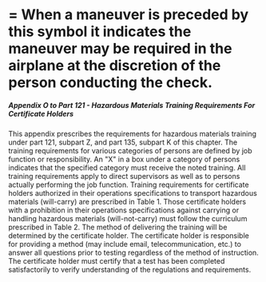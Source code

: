 
# = When a maneuver is preceded by this symbol it indicates the maneuver may be required in the airplane at the discretion of the person conducting the check.
##### Appendix O to Part 121 - Hazardous Materials Training Requirements For Certificate Holders

This appendix prescribes the requirements for hazardous materials training under part 121, subpart Z, and part 135, subpart K of this chapter. The training requirements for various categories of persons are defined by job function or responsibility. An "X" in a box under a category of persons indicates that the specified category must receive the noted training. All training requirements apply to direct supervisors as well as to persons actually performing the job function. Training requirements for certificate holders authorized in their operations specifications to transport hazardous materials (will-carry) are prescribed in Table 1. Those certificate holders with a prohibition in their operations specifications against carrying or handling hazardous materials (will-not-carry) must follow the curriculum prescribed in Table 2. The method of delivering the training will be determined by the certificate holder. The certificate holder is responsible for providing a method (may include email, telecommunication, etc.) to answer all questions prior to testing regardless of the method of instruction. The certificate holder must certify that a test has been completed satisfactorily to verify understanding of the regulations and requirements.
